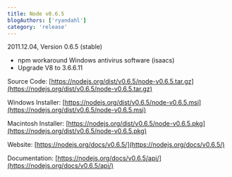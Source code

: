 ```yaml
---
title: Node v0.6.5
blogAuthors: ['ryandahl']
category: 'release'
---
```


2011.12.04, Version 0.6.5 (stable)

* npm workaround Windows antivirus software (isaacs)
* Upgrade V8 to 3.6.6.11

Source Code: [https://nodejs.org/dist/v0.6.5/node-v0.6.5.tar.gz](https://nodejs.org/dist/v0.6.5/node-v0.6.5.tar.gz)

Windows Installer: [https://nodejs.org/dist/v0.6.5/node-v0.6.5.msi](https://nodejs.org/dist/v0.6.5/node-v0.6.5.msi)

Macintosh Installer: [https://nodejs.org/dist/v0.6.5/node-v0.6.5.pkg](https://nodejs.org/dist/v0.6.5/node-v0.6.5.pkg)

Website: [https://nodejs.org/docs/v0.6.5/](https://nodejs.org/docs/v0.6.5/)

Documentation: [https://nodejs.org/docs/v0.6.5/api/](https://nodejs.org/docs/v0.6.5/api/)
